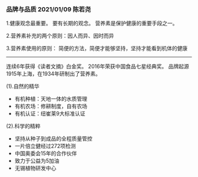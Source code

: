 ### 品牌与品质 2021/01/09 陈若尧

1.健康观念最重要。
要有长期的观念。
营养素是保护健康的重要手段之一。

2.营养素补充的两个原则：因人而异、因时而异

3.营养素使用的原则：
简便的方法，简便才能够坚持，坚持才能看到机体的健康

***
连续6年获得《读者文摘》白金奖。
2016年荣获中国食品七星经典奖。
品牌起源1915年上海，在1934年研制出了营养素。

(1).自然的精华
* 有机种植：天地一体的水质管理
* 有机农场：修耕制度，自有农场
* 有机认证：纽崔莱9大标准认证

(2).科学的精粹
* 坚持从种子到成品的全程质量管控
* 一片倍立健经过272项检测
* 中国奥委会15年的合作伙伴
* 致力于公益为5加油
* 无锡植物研发中心


